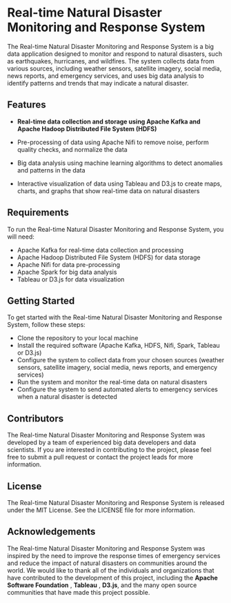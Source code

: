 # Real-time Natural Disaster Monitoring and Response System

The Real-time Natural Disaster Monitoring and Response System is a big data application designed to monitor and respond to natural disasters, such as earthquakes, hurricanes, and wildfires. The system collects data from various sources, including weather sensors, satellite imagery, social media, news reports, and emergency services, and uses big data analysis to identify patterns and trends that may indicate a natural disaster.

## Features

* **Real-time data collection and storage using Apache Kafka and Apache Hadoop Distributed File System (HDFS)**
* Pre-processing of data using Apache Nifi to remove noise, perform quality checks, and normalize the data

* Big data analysis using machine learning algorithms to detect anomalies and patterns in the data
* Interactive visualization of data using Tableau and D3.js to create maps, charts, and graphs that show real-time data on natural disasters

## Requirements

To run the Real-time Natural Disaster Monitoring and Response System, you will need:

* Apache Kafka for real-time data collection and processing
* Apache Hadoop Distributed File System (HDFS) for data storage
* Apache Nifi for data pre-processing
* Apache Spark for big data analysis
* Tableau or D3.js for data visualization

## Getting Started

To get started with the Real-time Natural Disaster Monitoring and Response System, follow these steps:
* Clone the repository to your local machine
* Install the required software (Apache Kafka, HDFS, Nifi, Spark, Tableau or D3.js)
* Configure the system to collect data from your chosen sources (weather sensors, satellite imagery, social media, news reports, and emergency services)
* Run the system and monitor the real-time data on natural disasters
* Configure the system to send automated alerts to emergency services when a natural disaster is detected

## Contributors

The Real-time Natural Disaster Monitoring and Response System was developed by a team of experienced big data developers and data scientists. If you are interested in contributing to the project, please feel free to submit a pull request or contact the project leads for more information.

## License

The Real-time Natural Disaster Monitoring and Response System is released under the MIT License. See the LICENSE file for more information.

## Acknowledgements

The Real-time Natural Disaster Monitoring and Response System was inspired by the need to improve the response times of emergency services and reduce the impact of natural disasters on communities around the world. We would like to thank all of the individuals and organizations that have contributed to the development of this project, including the **Apache Software Foundation** , **Tableau** , **D3.js**, and the many open source communities that have made this project possible.
